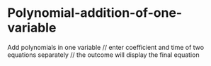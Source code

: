 # Polynomial-addition-of-one-variable
Add polynomials in one variable
// enter coefficient and time of two equations separately
// the outcome will display the final equation
